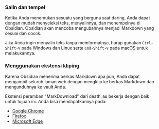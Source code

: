 ### Salin dan tempel

Ketika Anda menemukan sesuatu yang berguna saat daring, Anda dapat dengan mudah menyeleksi teks, menyalinnya, dan menempelnya di Obsidian. Obsidian akan mencoba mengubahnya menjadi Markdown yang sesuai dan cocok.

Jika Anda ingin menyalin teks tanpa memformatnya, harap gunakan `Ctrl-Shift-V` pada Windows dan Linux serta `Cmd-Shift-V` pada macOS untuk melakukannya.

### Menggunakan ekstensi kliping

Karena Obsidian menerima berkas Markdown apa pun, Anda dapat mengambil seluruh laman web dengan mengklip ke berkas Markdown dan mengunduhnya ke vault Anda.

Ekstensi peramban "MarkDownload" dari death_au bekerja dengan baik untuk tujuan ini. Anda bisa mendapatkannya pada:

- [Google Chrome](https://chrome.google.com/webstore/detail/markdownload-markdown-web/pcmpcfapbekmbjjkdalcgopdkipoggdi)
- [Firefox](https://addons.mozilla.org/en-GB/firefox/addon/markdownload/)
- [Microsoft Edge](https://microsoftedge.microsoft.com/addons/detail/markdownload-markdown-w/hajanaajapkhaabfcofdjgjnlgkdkknm)
